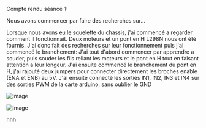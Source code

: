 Compte rendu séance 1:

Nous avons commencer par faire des recherches sur...

Lorsque nous avons eu le squelette du chassis, j'ai commencé a regarder comment il fonctionnait. Deux moteurs et un pont en H L298N nous ont été fournis. J'ai donc fait des recherches sur leur fonctionnement puis j'ai commencé le branchement:
J'ai tout d'abord commencer par apprendre a souder, puis souder les fils reliant les moteurs et le pont en H tout en faisant attention a leur longeur. J'ai ensuite commencé le branchement du pont en H, j'ai rajouté deux jumpers pour connecter directement les broches enable (ENA et ENB) au 5V. J'ai ensuite connecté les sorties IN1, IN2, IN3 et IN4 sur des sorties PWM de la carte arduino, sans oublier le GND 


![image](https://github.com/bogwee/ProjetArduino/assets/130240101/08027154-492f-4076-8632-77e8f51cadca)

![image](https://github.com/bogwee/ProjetArduino/assets/130240101/c3437b40-6bd2-452a-b8fb-e8e5dc299f95)

hhh
